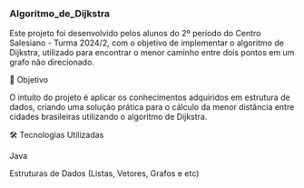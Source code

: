 ### Algoritmo_de_Dijkstra

Este projeto foi desenvolvido pelos alunos do 2º período do Centro Salesiano - Turma 2024/2, com o objetivo de implementar o algoritmo de Dijkstra, utilizado para encontrar o menor caminho entre dois pontos em um grafo não direcionado.

📌 Objetivo

O intuito do projeto é aplicar os conhecimentos adquiridos em estrutura de dados, criando uma solução prática para o cálculo da menor distância entre cidades brasileiras utilizando o algoritmo de Dijkstra.

🛠️ Tecnologias Utilizadas

 Java
	
 Estruturas de Dados (Listas, Vetores, Grafos e etc)
